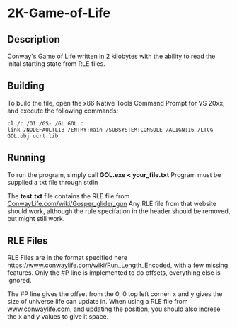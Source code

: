 # 2K-Game-of-Life
## Description
Conway's Game of Life written in 2 kilobytes with the ability to read the inital starting state from RLE files.

## Building
To build the file, open the x86 Native Tools Command Prompt for VS 20xx, and execute the following commands:
``` batch
cl /c /O1 /GS- /GL GOL.c
link /NODEFAULTLIB /ENTRY:main /SUBSYSTEM:CONSOLE /ALIGN:16 /LTCG GOL.obj ucrt.lib
```

## Running
To run the program, simply call **GOL.exe < your_file.txt**
Program must be supplied a txt file through stdin

The **test.txt** file contains the RLE file from [ConwayLife.com/wiki/Gosper_glider_gun](https://www.conwaylife.com/wiki/Gosper_glider_gun)
Any RLE file from that website should work, although the rule specifation in the header should be removed, but might still work.

## RLE Files
RLE Files are in the format specified here https://www.conwaylife.com/wiki/Run_Length_Encoded, with a few missing features.
Only the #P line is implemented to do offsets, everything else is ignored.

The #P line gives the offset from the 0, 0 top left corner.
x and y gives the size of universe life can update in.
When using a RLE file from www.conwaylife.com, and updating the position, you should also increse the x and y values to give it space.
